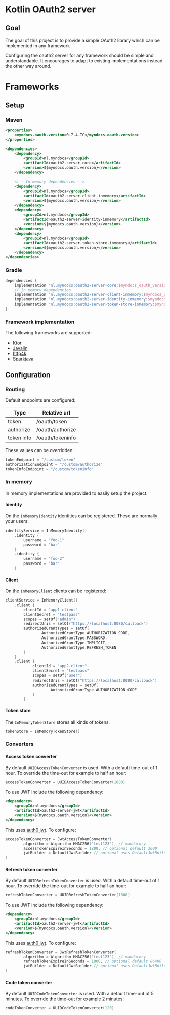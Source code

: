 # Kotlin OAuth2 server 
## Goal
The goal of this project is to provide a simple OAuth2 library which can be implemented in any framework

Configuring the oauth2 server for any framework should be simple and understandable.
It encourages to adapt to existing implementations instead the other way around.

# Frameworks
## Setup

### Maven

```xml
<properties>
    <myndocs.oauth.version>0.7.4-TC</myndocs.oauth.version>
</properties>

<dependencies>
    <dependency>
        <groupId>nl.myndocs</groupId>
        <artifactId>oauth2-server-core</artifactId>
        <version>${myndocs.oauth.version}</version>
    </dependency>
    
    <!-- In memory dependencies -->
    <dependency>
        <groupId>nl.myndocs</groupId>
        <artifactId>oauth2-server-client-inmemory</artifactId>
        <version>${myndocs.oauth.version}</version>
    </dependency>
    <dependency>
        <groupId>nl.myndocs</groupId>
        <artifactId>oauth2-server-identity-inmemory</artifactId>
        <version>${myndocs.oauth.version}</version>
    </dependency>
    <dependency>
        <groupId>nl.myndocs</groupId>
        <artifactId>oauth2-server-token-store-inmemory</artifactId>
        <version>${myndocs.oauth.version}</version>
    </dependency>
</dependencies>
```

### Gradle
```groovy
dependencies {
    implementation "nl.myndocs:oauth2-server-core:$myndocs_oauth_version"
    // In memory dependencies
    implementation "nl.myndocs:oauth2-server-client-inmemory:$myndocs_oauth_version"
    implementation "nl.myndocs:oauth2-server-identity-inmemory:$myndocs_oauth_version"
    implementation "nl.myndocs:oauth2-server-token-store-inmemory:$myndocs_oauth_version"
}
```


### Framework implementation
The following frameworks are supported:
- [Ktor](docs/ktor.md)
- [Javalin](docs/javalin.md)
- [http4k](docs/http4k.md)
- [Sparkjava](docs/sparkjava.md)

## Configuration
### Routing
Default endpoints are configured:

| Type | Relative url |
| ----- | ------------- |
| token | /oauth/token |
| authorize | /oauth/authorize |
| token info | /oauth/tokeninfo |

These values can be overridden:
```kotlin
tokenEndpoint = "/custom/token"
authorizationEndpoint = "/custom/authorize"
tokenInfoEndpoint = "/custom/tokeninfo"
```

### In memory 
In memory implementations are provided to easily setup the project.

#### Identity
On the `InMemoryIdentity` identities can be registered. These are normally your users:
```kotlin
identityService = InMemoryIdentity()
    .identity {
        username = "foo-1"
        password = "bar"
    }
    .identity {
        username = "foo-2"
        password = "bar"
    }
```

#### Client
On the `InMemoryClient` clients can be registered:
```kotlin
clientService = InMemoryClient()
    .client {
        clientId = "app1-client"
        clientSecret = "testpass"
        scopes = setOf("admin")
        redirectUris = setOf("https://localhost:8080/callback")
        authorizedGrantTypes = setOf(
                AuthorizedGrantType.AUTHORIZATION_CODE,
                AuthorizedGrantType.PASSWORD,
                AuthorizedGrantType.IMPLICIT,
                AuthorizedGrantType.REFRESH_TOKEN
        )
    }
    .client {
            clientId = "app2-client"
            clientSecret = "testpass"
            scopes = setOf("user")
            redirectUris = setOf("https://localhost:8080/callback")
            authorizedGrantTypes = setOf(
                    AuthorizedGrantType.AUTHORIZATION_CODE
            )
        }
```

#### Token store
The `InMemoryTokenStore` stores all kinds of tokens.
```kotlin
tokenStore = InMemoryTokenStore()
```

### Converters

#### Access token converter
By default `UUIDAccessTokenConverter` is used. With a default time-out of 1 hour. To override the time-out for example to half an hour:
```kotlin
accessTokenConverter = UUIDAccessTokenConverter(1800)
```

To use JWT include the following dependency:
```xml
<dependency>
    <groupId>nl.myndocs</groupId>
    <artifactId>oauth2-server-jwt</artifactId>
    <version>${myndocs.oauth.version}</version>
</dependency>
```
This uses [auth0 jwt](https://github.com/auth0/java-jwt). To configure:
```kotlin
accessTokenConverter = JwtAccessTokenConverter(
        algorithm = Algorithm.HMAC256("test123"), // mandatory
        accessTokenExpireInSeconds = 1800, // optional default 3600
        jwtBuilder = DefaultJwtBuilder // optional uses DefaultJwtBuilder by default
)
```

#### Refresh token converter
By default `UUIDRefreshTokenConverter` is used. With a default time-out of 1 hour. To override the time-out for example to half an hour:
```kotlin
refreshTokenConverter = UUIDRefreshTokenConverter(1800)
```

To use JWT include the following dependency:
```xml
<dependency>
    <groupId>nl.myndocs</groupId>
    <artifactId>oauth2-server-jwt</artifactId>
    <version>${myndocs.oauth.version}</version>
</dependency>
```
This uses [auth0 jwt](https://github.com/auth0/java-jwt). To configure:
```kotlin
refreshTokenConverter = JwtRefreshTokenConverter(
        algorithm = Algorithm.HMAC256("test123"), // mandatory
        refreshTokenExpireInSeconds = 1800, // optional default 86400
        jwtBuilder = DefaultJwtBuilder // optional uses DefaultJwtBuilder by default
)
```
#### Code token converter
By default `UUIDCodeTokenConverter` is used. With a default time-out of 5 minutes. To override the time-out for example 2 minutes:
```kotlin
codeTokenConverter = UUIDCodeTokenConverter(120)
```

